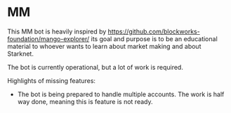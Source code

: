 # MM

This MM bot is heavily inspired by https://github.com/blockworks-foundation/mango-explorer/
its goal and purpose is to be an educational material to whoever wants to learn about market making
and about Starknet.

The bot is currently operational, but a lot of work is required.

Highlights of missing features:
- The bot is being prepared to handle multiple accounts. The work is half way done, meaning this is feature is not ready.
